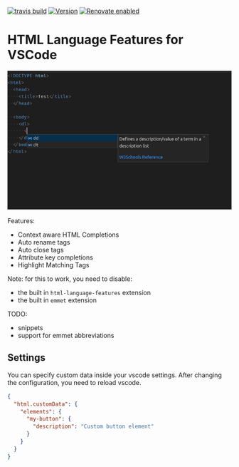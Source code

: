 [![travis build](https://img.shields.io/travis/com/SimonSiefke/vscode-html-language-features?style=flat-square)](https://travis-ci.com/SimonSiefke/vscode-html-language-features) [![Version](https://vsmarketplacebadge.apphb.com/version/SimonSiefke.html-language-features.svg)](https://marketplace.visualstudio.com/items?itemName=SimonSiefke.html-language-features) [![Renovate enabled](https://img.shields.io/badge/renovate-enabled-brightgreen.svg)](https://renovatebot.com/)

# HTML Language Features for VSCode

![Demo](./demo.png)

Features:

- Context aware HTML Completions
- Auto rename tags
- Auto close tags
- Attribute key completions
- Highlight Matching Tags

<!-- TODO better image -->

Note: for this to work, you need to disable:

- the built in `html-language-features` extension
- the built in `emmet` extension

TODO:

- snippets
- support for emmet abbreviations

## Settings

You can specify custom data inside your vscode settings. After changing the configuration, you need to reload vscode.

```json
{
  "html.customData": {
    "elements": {
      "my-button": {
        "description": "Custom button element"
      }
    }
  }
}
```

<!-- TODO:  [html] Automatically delete HTML closing tag when converting to self-closing tag #58315  -->

<!-- TODO emmet is really smart: it computed the expansions as one types so when one hits tab the expansions are already computed and applied instantly -->

<!-- TODO


 -->

